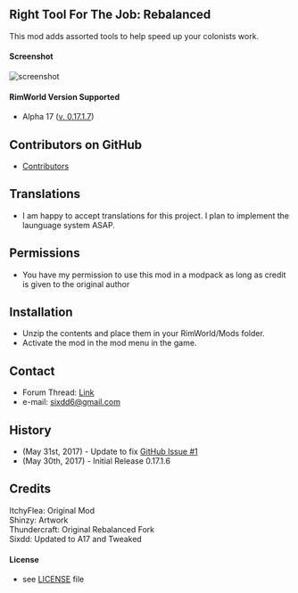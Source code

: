  
## Right Tool For The Job: Rebalanced 


This mod adds assorted tools to help speed up your colonists work. 


#### Screenshot 
![screenshot](https://image.ibb.co/j1RoHa/preview.png)

#### RimWorld Version Supported 
- Alpha 17 ([v. 0.17.1.7](https://github.com/Sixdd6/Right-Tool-for-the-Job-Rebalanced/releases/download/0.17.1.7/RightToolRebalanced.0.17.1.7.zip))

## Contributors on GitHub 
- [Contributors](https://github.com/Sixdd6/Right-Tool-for-the-Job-Rebalanced/graphs/contributors) 

## Translations 
- I am happy to accept translations for this project. I plan to implement the launguage system ASAP. 

## Permissions 
- You have my permission to use this mod in a modpack as long as credit is given to the original author 

## Installation 
- Unzip the contents and place them in your RimWorld/Mods folder. 
- Activate the mod in the mod menu in the game. 

## Contact 
- Forum Thread: [Link](https://ludeon.com/forums/index.php?topic=33092.0) 
- e-mail: [sixdd6@gmail.com](sixdd6@gmail.com) 

## History 
- (May 31st, 2017) - Update to fix [GitHub Issue #1](https://github.com/Sixdd6/Right-Tool-for-the-Job-Rebalanced/issues/1)
- (May 30th, 2017) - Initial Release 0.17.1.6  
 
## Credits  
ItchyFlea: Original Mod  
Shinzy: Artwork  
Thundercraft: Original Rebalanced Fork  
Sixdd: Updated to A17 and Tweaked  

#### License
- see [LICENSE](https://github.com/Sixdd6/Right-Tool-for-the-Job-Rebalanced/blob/master/LICENSE.md) file 
